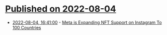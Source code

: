 # [Published on 2022-08-04](index.md)

* [2022-08-04, 16:41:00](https://tech.slashdot.org/story/22/08/04/1634244/meta-is-expanding-nft-support-on-instagram-to-100-countries?utm_source=rss1.0mainlinkanon&utm_medium=feed) - [Meta is Expanding NFT Support on Instagram To 100 Countries](https://tech.slashdot.org/story/22/08/04/1634244/meta-is-expanding-nft-support-on-instagram-to-100-countries?utm_source=rss1.0mainlinkanon&utm_medium=feed)
